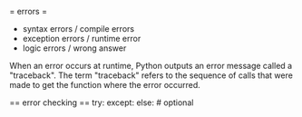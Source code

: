 = errors =
- syntax errors / compile errors
- exception errors  / runtime error
- logic errors / wrong answer

When an error occurs at runtime, Python outputs an error message called a "traceback". The term "traceback" refers to the sequence of calls that were made to get the function where the error occurred.


== error checking ==
try:
  <statements that may cause an error>
except:
  <statements to execute IF an error occurs>
else: # optional
  <statements to execute if NO error occurs>


